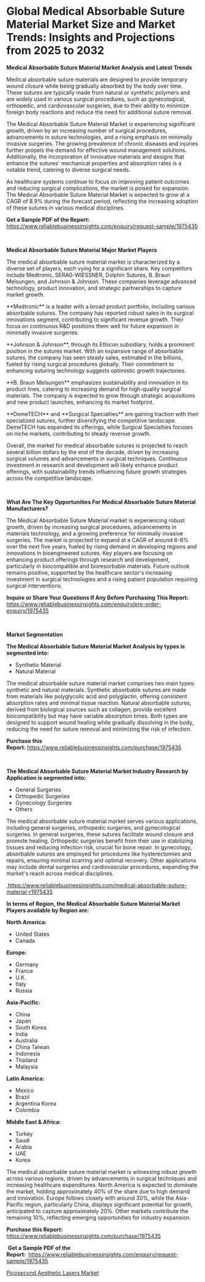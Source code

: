 <p><h1>Global Medical Absorbable Suture Material Market Size and Market Trends: Insights and Projections from 2025 to 2032</h1></p><p><strong>Medical Absorbable Suture Material Market Analysis and Latest Trends</strong></p>
<p><p>Medical absorbable suture materials are designed to provide temporary wound closure while being gradually absorbed by the body over time. These sutures are typically made from natural or synthetic polymers and are widely used in various surgical procedures, such as gynecological, orthopedic, and cardiovascular surgeries, due to their ability to minimize foreign body reactions and reduce the need for additional suture removal.</p><p>The Medical Absorbable Suture Material Market is experiencing significant growth, driven by an increasing number of surgical procedures, advancements in suture technologies, and a rising emphasis on minimally invasive surgeries. The growing prevalence of chronic diseases and injuries further propels the demand for effective wound management solutions. Additionally, the incorporation of innovative materials and designs that enhance the sutures' mechanical properties and absorption rates is a notable trend, catering to diverse surgical needs.</p><p>As healthcare systems continue to focus on improving patient outcomes and reducing surgical complications, the market is poised for expansion. The Medical Absorbable Suture Material Market is expected to grow at a CAGR of 8.9% during the forecast period, reflecting the increasing adoption of these sutures in various medical disciplines.</p></p>
<p><strong>Get a Sample PDF of the Report:&nbsp;</strong> <a href="https://www.reliablebusinessinsights.com/enquiry/request-sample/1975435?utm_campaign=3256&utm_medium=2&utm_source=Github&utm_content=ia&utm_term=05032025&utm_id=medical-absorbable-suture-material">https://www.reliablebusinessinsights.com/enquiry/request-sample/1975435</a></p>
<p>&nbsp;</p>
<p><strong>Medical Absorbable Suture Material Major Market Players</strong></p>
<p><p>The medical absorbable suture material market is characterized by a diverse set of players, each vying for a significant share. Key competitors include Medtronic, SERAG-WIESSNER, Dolphin Sutures, B. Braun Melsungen, and Johnson & Johnson. These companies leverage advanced technology, product innovation, and strategic partnerships to capture market growth.</p><p>**Medtronic** is a leader with a broad product portfolio, including various absorbable sutures. The company has reported robust sales in its surgical innovations segment, contributing to significant revenue growth. Their focus on continuous R&D positions them well for future expansion in minimally invasive surgeries.</p><p>**Johnson & Johnson**, through its Ethicon subsidiary, holds a prominent position in the sutures market. With an expansive range of absorbable sutures, the company has seen steady sales, estimated in the billions, fueled by rising surgical procedures globally. Their commitment to enhancing suturing technology suggests optimistic growth trajectories.</p><p>**B. Braun Melsungen** emphasizes sustainability and innovation in its product lines, catering to increasing demand for high-quality surgical materials. The company is expected to grow through strategic acquisitions and new product launches, enhancing its market footprint.</p><p>**DemeTECH** and **Surgical Specialties** are gaining traction with their specialized sutures, further diversifying the competitive landscape. DemeTECH has expanded its offerings, while Surgical Specialties focuses on niche markets, contributing to steady revenue growth.</p><p>Overall, the market for medical absorbable sutures is projected to reach several billion dollars by the end of the decade, driven by increasing surgical volumes and advancements in surgical techniques. Continuous investment in research and development will likely enhance product offerings, with sustainability trends influencing future growth strategies across the competitive landscape.</p></p>
<p>&nbsp;</p>
<p><strong>What Are The Key Opportunities For Medical Absorbable Suture Material Manufacturers?</strong></p>
<p><p>The Medical Absorbable Suture Material market is experiencing robust growth, driven by increasing surgical procedures, advancements in materials technology, and a growing preference for minimally invasive surgeries. The market is projected to expand at a CAGR of around 6-8% over the next five years, fueled by rising demand in developing regions and innovations in bioengineered sutures. Key players are focusing on enhancing product offerings through research and development, particularly in biocompatible and bioresorbable materials. Future outlook remains positive, supported by the healthcare sector's increasing investment in surgical technologies and a rising patient population requiring surgical interventions.</p></p>
<p><strong>Inquire or Share Your Questions If Any Before Purchasing This Report:</strong> <a href="https://www.reliablebusinessinsights.com/enquiry/pre-order-enquiry/1975435?utm_campaign=3256&utm_medium=2&utm_source=Github&utm_content=ia&utm_term=05032025&utm_id=medical-absorbable-suture-material">https://www.reliablebusinessinsights.com/enquiry/pre-order-enquiry/1975435</a></p>
<p>&nbsp;</p>
<p><strong>Market Segmentation</strong></p>
<p><strong>The Medical Absorbable Suture Material Market Analysis by types is segmented into:</strong></p>
<p><ul><li>Synthetic Material</li><li>Natural Material</li></ul></p>
<p><p>The medical absorbable suture material market comprises two main types: synthetic and natural materials. Synthetic absorbable sutures are made from materials like polyglycolic acid and polyglactin, offering consistent absorption rates and minimal tissue reaction. Natural absorbable sutures, derived from biological sources such as collagen, provide excellent biocompatibility but may have variable absorption times. Both types are designed to support wound healing while gradually dissolving in the body, reducing the need for suture removal and minimizing the risk of infection.</p></p>
<p><strong>Purchase this Report:&nbsp;</strong><a href="https://www.reliablebusinessinsights.com/purchase/1975435?utm_campaign=3256&utm_medium=2&utm_source=Github&utm_content=ia&utm_term=05032025&utm_id=medical-absorbable-suture-material">https://www.reliablebusinessinsights.com/purchase/1975435</a></p>
<p>&nbsp;</p>
<p><strong>The Medical Absorbable Suture Material Market Industry Research by Application is segmented into:</strong></p>
<p><ul><li>General Surgeries</li><li>Orthopedic Surgeries</li><li>Gynecology Surgeries</li><li>Others</li></ul></p>
<p><p>The medical absorbable suture material market serves various applications, including general surgeries, orthopedic surgeries, and gynecological surgeries. In general surgeries, these sutures facilitate wound closure and promote healing. Orthopedic surgeries benefit from their use in stabilizing tissues and reducing infection risk, crucial for bone repair. In gynecology, absorbable sutures are employed for procedures like hysterectomies and repairs, ensuring minimal scarring and optimal recovery. Other applications may include dental surgeries and cardiovascular procedures, expanding the market's reach across medical disciplines.</p></p>
<p><a href="https://www.reliablebusinessinsights.com/medical-absorbable-suture-material-r1975435?utm_campaign=3256&utm_medium=2&utm_source=Github&utm_content=ia&utm_term=05032025&utm_id=medical-absorbable-suture-material">&nbsp;https://www.reliablebusinessinsights.com/medical-absorbable-suture-material-r1975435</a></p>
<p><strong>In terms of Region, the Medical Absorbable Suture Material Market Players available by Region are:</strong></p>
<p>
    <p> <strong> North America: </strong>
        <ul>
            <li>United States</li>
            <li>Canada</li>
        </ul>
        </p> 
    <p> <strong> Europe: </strong>
        <ul>
            <li>Germany</li>
            <li>France</li>
            <li>U.K.</li>
            <li>Italy</li>
            <li>Russia</li>
        </ul>
        </p> 
    <p> <strong> Asia-Pacific: </strong>
        <ul>
            <li>China</li>
            <li>Japan</li>
            <li>South Korea</li>
            <li>India</li>
            <li>Australia</li>
            <li>China Taiwan</li>
            <li>Indonesia</li>
            <li>Thailand</li>
            <li>Malaysia</li>
        </ul>
        </p> 
    <p> <strong> Latin America: </strong>
        <ul>
            <li>Mexico</li>
            <li>Brazil</li>
            <li>Argentina Korea</li>
            <li>Colombia</li>
        </ul>
        </p> 
    <p> <strong> Middle East & Africa: </strong>
        <ul>
            <li>Turkey</li>
            <li>Saudi</li>
            <li>Arabia</li>
            <li>UAE</li>
            <li>Korea</li>
        </ul>
    </p>
    </p>
<p><p>The medical absorbable suture material market is witnessing robust growth across various regions, driven by advancements in surgical techniques and increasing healthcare expenditures. North America is expected to dominate the market, holding approximately 40% of the share due to high demand and innovation. Europe follows closely with around 30%, while the Asia-Pacific region, particularly China, displays significant potential for growth, anticipated to capture approximately 20%. Other markets contribute the remaining 10%, reflecting emerging opportunities for industry expansion.</p></p>
<p><strong>Purchase this Report: </strong><a href="https://www.reliablebusinessinsights.com/purchase/1975435?utm_campaign=3256&utm_medium=2&utm_source=Github&utm_content=ia&utm_term=05032025&utm_id=medical-absorbable-suture-material">https://www.reliablebusinessinsights.com/purchase/1975435</a></p>
<p>&nbsp;<strong>Get a Sample PDF of the Report:&nbsp;&nbsp;</strong><a href="https://www.reliablebusinessinsights.com/enquiry/request-sample/1975435?utm_campaign=3256&utm_medium=2&utm_source=Github&utm_content=ia&utm_term=05032025&utm_id=medical-absorbable-suture-material">https://www.reliablebusinessinsights.com/enquiry/request-sample/1975435</a></p>
<p><strong></strong></p>
<p><p><a href="https://github.com/muhjanaidu/Market-Research-Report-List-1/blob/main/picosecond-aesthetic-lasers-market.md?utm_campaign=3256&utm_medium=2&utm_source=Github&utm_content=ia&utm_term=05032025&utm_id=medical-absorbable-suture-material">Picosecond Aesthetic Lasers Market</a></p></p>
